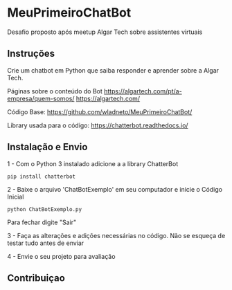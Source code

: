 # MeuPrimeiroChatBot
Desafio proposto após meetup Algar Tech sobre assistentes virtuais


## Instruções
Crie um chatbot em Python  que saiba responder e aprender sobre a Algar Tech.

Páginas sobre o conteúdo do Bot
https://algartech.com/pt/a-empresa/quem-somos/
https://algartech.com/

Código Base: 
https://github.com/wladneto/MeuPrimeiroChatBot/

Library usada para o código: 
https://chatterbot.readthedocs.io/


## Instalação e Envio

1 - Com o Python 3 instalado adicione a a library ChatterBot

```
pip install chatterbot
```

2 - Baixe o arquivo 'ChatBotExemplo' em seu computador e inicie o Código Inicial

```
python ChatBotExemplo.py
```

Para fechar digite "Sair"

3 - Faça as alterações e adições necessárias no código. Não se esqueça de testar tudo antes de enviar

4 - Envie o seu projeto para avaliação


## Contribuiçao
<a href="https://sourcerer.io/wladneto"><img src="https://img.shields.io/badge/Python-8%20commits-orange.svg" alt=""></a>



